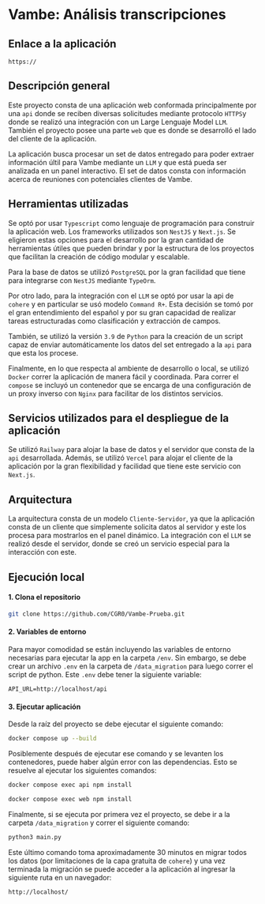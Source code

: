 # Vambe: Análisis transcripciones

## Enlace a la aplicación

`https://`

## Descripción general

Este proyecto consta de una aplicación web conformada principalmente por una `api` donde se reciben diversas solicitudes mediante protocolo `HTTPS`y donde se realizó una integración con un Large Lenguaje Model `LLM`. También el proyecto posee una parte `web` que es donde se desarrolló el lado del cliente de la aplicación.

La aplicación busca procesar un set de datos entregado para poder extraer información últil para Vambe mediante un `LLM` y que está pueda ser analizada en un panel interactivo. El set de datos consta con información acerca de reuniones con potenciales clientes de Vambe.

## Herramientas utilizadas

Se optó por usar `Typescript` como lenguaje de programación para construir la aplicación web. Los frameworks utilizados son `NestJS` y `Next.js`. Se eligieron estas opciones para el desarrollo por la gran cantidad de herramientas útiles que pueden brindar y por la estructura de los proyectos que facilitan la creación de código modular y escalable.

Para la base de datos se utilizó `PostgreSQL` por la gran facilidad que tiene para integrarse con `NestJS` mediante `TypeOrm`.

Por otro lado, para la integración con el `LLM` se optó por usar la api de `cohere` y en particular se usó modelo `Command R+`. Esta decisión se tomó por el gran entendimiento del español y por su gran capacidad de realizar tareas estructuradas como clasificación y extracción de campos.

También, se utilizó la versión `3.9` de `Python` para la creación de un script capaz de enviar automáticamente los datos del set entregado a la `api` para que esta los procese.

Finalmente, en lo que respecta al ambiente de desarrollo o local, se utilizó `Docker` correr la aplicación de manera fácil y coordinada. Para correr el `compose` se incluyó un contenedor que se encarga de una configuración de un proxy inverso con `Nginx` para facilitar de los distintos servicios.

## Servicios utilizados para el despliegue de la aplicación

Se utilizó `Railway` para alojar la base de datos y el servidor que consta de la `api` desarrollada. Además, se utilizó `Vercel` para alojar el cliente de la aplicación por la gran flexibilidad y facilidad que tiene este servicio con `Next.js`.

## Arquitectura

La arquitectura consta de un modelo `Cliente-Servidor`, ya que la aplicación consta de un cliente que simplemente solicita datos al servidor y este los procesa para mostrarlos en el panel dinámico. La integración con el `LLM` se realizó desde el servidor, donde se creó un servicio especial para la interacción con este.

## Ejecución local

#### 1. Clona el repositorio

```bash
git clone https://github.com/CGR0/Vambe-Prueba.git
```

#### 2. Variables de entorno

Para mayor comodidad se están incluyendo las variables de entorno necesarias para ejecutar la app en la carpeta `/env`. Sin embargo, se debe crear un archivo `.env` en la carpeta de `/data_migration` para luego correr el script de python. Este `.env` debe tener la siguiente variable:

```code
API_URL=http://localhost/api
```

#### 3. Ejecutar aplicación

Desde la raíz del proyecto se debe ejecutar el siguiente comando:

```bash
docker compose up --build
```

Posiblemente después de ejecutar ese comando y se levanten los contenedores, puede haber algún error con las dependencias. Esto se resuelve al ejecutar los siguientes comandos:

```bash
docker compose exec api npm install
```

```bash
docker compose exec web npm install
```

Finalmente, si se ejecuta por primera vez el proyecto, se debe ir a la carpeta `/data_migration` y correr el siguiente comando:

```bash
python3 main.py
```

Este último comando toma aproximadamente 30 minutos en migrar todos los datos (por limitaciones de la capa gratuita de `cohere`) y una vez terminada la migración se puede acceder a la aplicación al ingresar la siguiente ruta en un navegador:

`http://localhost/`
